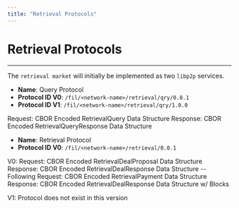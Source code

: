 ```yaml
---
title: "Retrieval Protocols"
---
```


# Retrieval Protocols
---

The `retrieval market` will initially be implemented as two `libp2p` services.

- **Name**: Query Protocol
- **Protocol ID V0**: `/fil/<network-name>/retrieval/qry/0.0.1`
- **Protocol ID V1**: `/fil/<network-name>/retrieval/qry/1.0.0`

Request: CBOR Encoded RetrievalQuery Data Structure
Response: CBOR Encoded RetrievalQueryResponse Data Structure

- **Name**: Retrieval Protocol
- **Protocol ID V0**: `/fil/<network-name>/retrieval/0.0.1` 

V0:
Request: CBOR Encoded RetrievalDealProposal Data Structure
Response: CBOR Encoded RetrievalDealResponse Data Structure
-- Following
Request: CBOR Encoded RetrievalPayment Data Structure
Response: CBOR Encoded RetrievalDealResponse Data Structure w/ Blocks

V1: Protocol does not exist in this version